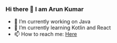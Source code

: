 ### Hi there 👋 I am Arun Kumar

- 🔭 I’m currently working on Java 
- 🌱 I’m currently learning Kotlin and React
- 📫 How to reach me: [Here](https://www.linkedin.com/in/arunkasireddi/)

<!--
**arunkasireddi/arunkasireddi** is a ✨ _special_ ✨ repository because its `README.md` (this file) appears on your GitHub profile.

Here are some ideas to get you started:

- 🔭 I’m currently working on Java, Typescript and AWS
- 🌱 I’m currently learning Kotlin
- 👯 I’m looking to collaborate on ...
- 🤔 I’m looking for help with ...
- 💬 Ask me about ...
- 📫 How to reach me: [Here](https://www.linkedin.com/in/arunkasireddi/)
- 😄 Pronouns: ...
- ⚡ Fun fact: ...
-->

